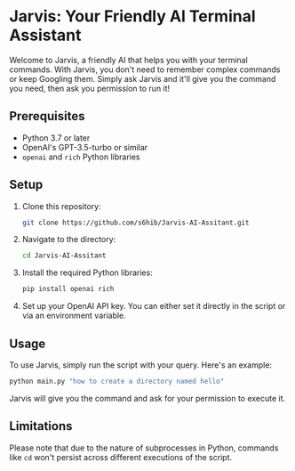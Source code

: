 # Jarvis: Your Friendly AI Terminal Assistant

Welcome to Jarvis, a friendly AI that helps you with your terminal commands. With Jarvis, you don't need to remember complex commands or keep Googling them. Simply ask Jarvis and it'll give you the command you need, then ask you permission to run it!

## Prerequisites
* Python 3.7 or later
* OpenAI's GPT-3.5-turbo or similar
* `openai` and `rich` Python libraries

## Setup
1. Clone this repository:
    ```bash
    git clone https://github.com/s6hib/Jarvis-AI-Assitant.git
    ```
2. Navigate to the directory:
    ```bash
    cd Jarvis-AI-Assitant
    ```
3. Install the required Python libraries:
    ```bash
    pip install openai rich
    ```
4. Set up your OpenAI API key. You can either set it directly in the script or via an environment variable.

## Usage
To use Jarvis, simply run the script with your query. Here's an example:
```bash
python main.py "how to create a directory named hello"
```
Jarvis will give you the command and ask for your permission to execute it.

## Limitations
Please note that due to the nature of subprocesses in Python, commands like `cd` won't persist across different executions of the script.
